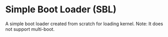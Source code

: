 # Simple Boot Loader (SBL)

A simple boot loader created from scratch for loading kernel. Note: It does not support multi-boot.
